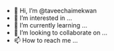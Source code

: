 - 👋 Hi, I’m @taveechaimekwan
- 👀 I’m interested in ...
- 🌱 I’m currently learning ...
- 💞️ I’m looking to collaborate on ...
- 📫 How to reach me ...

<!---
taveechaimekwan/taveechaimekwan is a ✨ special ✨ repository because its `README.md` (this file) appears on your GitHub profile.
You can click the Preview link to take a look at your changes.
--->
